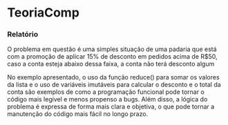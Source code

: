 # TeoriaComp

### Relatório

O problema em questão é uma simples situação de uma padaria que está com a promoção de aplicar 15% de desconto em pedidos acima de R$50, caso a conta esteja abaixo dessa faixa, a conta não terá desconto algum

No exemplo apresentado, o uso da função reduce() para somar os valores da lista e o uso de variáveis imutáveis para calcular o desconto e o total da conta são exemplos de como a programação funcional pode tornar o código mais legível e menos propenso a bugs. 
Além disso, a lógica do problema é expressa de forma mais clara e objetiva, o que pode tornar a manutenção do código mais fácil no longo prazo.
